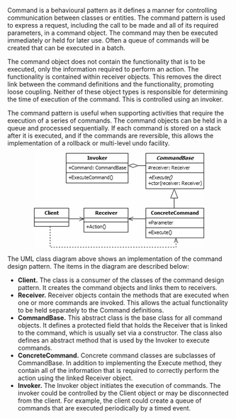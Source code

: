 Command is a behavioural pattern as it defines a manner for controlling communication between classes or entities. The command pattern is used to express a request,
including the call to be made and all of its required parameters, in a command object. The command may then be executed immediately or held for later use. Often a 
queue of commands will be created that can be executed in a batch.

The command object does not contain the functionality that is to be executed, only the information required to perform an action. The functionality is contained 
within receiver objects. This removes the direct link between the command definitions and the functionality, promoting loose coupling. Neither of these object 
types is responsible for determining the time of execution of the command. This is controlled using an invoker.

The command pattern is useful when supporting activities that require the execution of a series of commands. The command objects can be held in a queue and 
processed sequentially. If each command is stored on a stack after it is executed, and if the commands are reversible, this allows the implementation of a rollback
or multi-level undo facility.

<p align="center">
  <img src="./Command.png">
</p>

The UML class diagram above shows an implementation of the command design pattern. The items in the diagram are described below:
- **Client.** The class is a consumer of the classes of the command design pattern. It creates the command objects and links them to receivers.
- **Receiver.** Receiver objects contain the methods that are executed when one or more commands are invoked. This allows the actual functionality to be held 
separately to the Command definitions.
- **CommandBase.** This abstract class is the base class for all command objects. It defines a protected field that holds the Receiver that is linked to the 
command, which is usually set via a constructor. The class also defines an abstract method that is used by the Invoker to execute commands.
- **ConcreteCommand.** Concrete command classes are subclasses of CommandBase. In addition to implementing the Execute method, they contain all of the information 
that is required to correctly perform the action using the linked Receiver object.
- **Invoker.** The Invoker object initiates the execution of commands. The invoker could be controlled by the Client object or may be disconnected from the client. 
For example, the client could create a queue of commands that are executed periodically by a timed event.